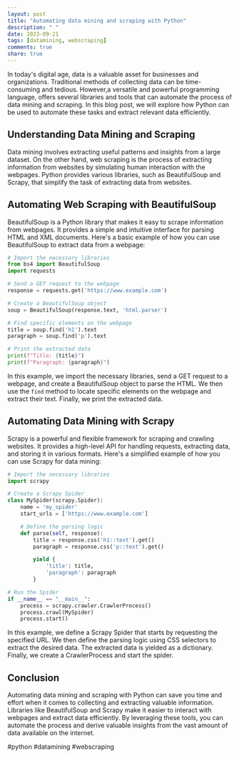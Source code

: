 ```yaml
---
layout: post
title: "Automating data mining and scraping with Python"
description: " "
date: 2023-09-21
tags: [datamining, webscraping]
comments: true
share: true
---
```


In today's digital age, data is a valuable asset for businesses and organizations. Traditional methods of collecting data can be time-consuming and tedious. However,a versatile and powerful programming language, offers several libraries and tools that can automate the process of data mining and scraping. In this blog post, we will explore how Python can be used to automate these tasks and extract relevant data efficiently.

## Understanding Data Mining and Scraping

Data mining involves extracting useful patterns and insights from a large dataset. On the other hand, web scraping is the process of extracting information from websites by simulating human interaction with the webpages. Python provides various libraries, such as BeautifulSoup and Scrapy, that simplify the task of extracting data from websites.

## Automating Web Scraping with BeautifulSoup

BeautifulSoup is a Python library that makes it easy to scrape information from webpages. It provides a simple and intuitive interface for parsing HTML and XML documents. Here's a basic example of how you can use BeautifulSoup to extract data from a webpage:

```python
# Import the necessary libraries
from bs4 import BeautifulSoup
import requests

# Send a GET request to the webpage
response = requests.get('https://www.example.com')

# Create a BeautifulSoup object
soup = BeautifulSoup(response.text, 'html.parser')

# Find specific elements on the webpage
title = soup.find('h1').text
paragraph = soup.find('p').text

# Print the extracted data
print(f"Title: {title}")
print(f"Paragraph: {paragraph}")
```

In this example, we import the necessary libraries, send a GET request to a webpage, and create a BeautifulSoup object to parse the HTML. We then use the `find` method to locate specific elements on the webpage and extract their text. Finally, we print the extracted data.

## Automating Data Mining with Scrapy

Scrapy is a powerful and flexible framework for scraping and crawling websites. It provides a high-level API for handling requests, extracting data, and storing it in various formats. Here's a simplified example of how you can use Scrapy for data mining:

```python
# Import the necessary libraries
import scrapy

# Create a Scrapy Spider
class MySpider(scrapy.Spider):
    name = 'my_spider'
    start_urls = ['https://www.example.com']

    # Define the parsing logic
    def parse(self, response):
        title = response.css('h1::text').get()
        paragraph = response.css('p::text').get()

        yield {
            'title': title,
            'paragraph': paragraph
        }

# Run the Spider
if __name__ == "__main__":
    process = scrapy.crawler.CrawlerProcess()
    process.crawl(MySpider)
    process.start()
```

In this example, we define a Scrapy Spider that starts by requesting the specified URL. We then define the parsing logic using CSS selectors to extract the desired data. The extracted data is yielded as a dictionary. Finally, we create a CrawlerProcess and start the spider.

## Conclusion

Automating data mining and scraping with Python can save you time and effort when it comes to collecting and extracting valuable information. Libraries like BeautifulSoup and Scrapy make it easier to interact with webpages and extract data efficiently. By leveraging these tools, you can automate the process and derive valuable insights from the vast amount of data available on the internet.

#python #datamining #webscraping